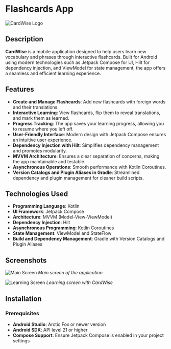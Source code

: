 # Flashcards App

![CardWise Logo](https://github.com/yourusername/CardWise/blob/main/assets/logo.png) <!-- Replace with your actual logo URL -->

## Description

**CardWise** is a mobile application designed to help users learn new vocabulary and phrases through interactive flashcards. Built for Android using modern technologies such as Jetpack Compose for UI, Hilt for dependency injection, and ViewModel for state management, the app offers a seamless and efficient learning experience.

## Features

- **Create and Manage Flashcards**: Add new flashcards with foreign words and their translations.
- **Interactive Learning**: View flashcards, flip them to reveal translations, and mark them as learned.
- **Progress Tracking**: The app saves your learning progress, allowing you to resume where you left off.
- **User-Friendly Interface**: Modern design with Jetpack Compose ensures an intuitive user experience.
- **Dependency Injection with Hilt**: Simplifies dependency management and promotes modularity.
- **MVVM Architecture**: Ensures a clear separation of concerns, making the app maintainable and testable.
- **Asynchronous Operations**: Smooth performance with Kotlin Coroutines.
- **Version Catalogs and Plugin Aliases in Gradle**: Streamlined dependency and plugin management for cleaner build scripts.

## Technologies Used

- **Programming Language**: Kotlin
- **UI Framework**: Jetpack Compose
- **Architecture**: MVVM (Model-View-ViewModel)
- **Dependency Injection**: Hilt
- **Asynchronous Programming**: Kotlin Coroutines
- **State Management**: ViewModel and StateFlow
- **Build and Dependency Management**: Gradle with Version Catalogs and Plugin Aliases

## Screenshots

![Main Screen](https://github.com/yourusername/CardWise/blob/main/assets/screenshot_main.png)
*Main screen of the application*

![Learning Screen](https://github.com/yourusername/CardWise/blob/main/assets/screenshot_learning.png)
*Learning screen with CardWise*

## Installation

### Prerequisites

- **Android Studio**: Arctic Fox or newer version
- **Android SDK**: API level 21 or higher
- **Compose Support**: Ensure Jetpack Compose is enabled in your project settings
